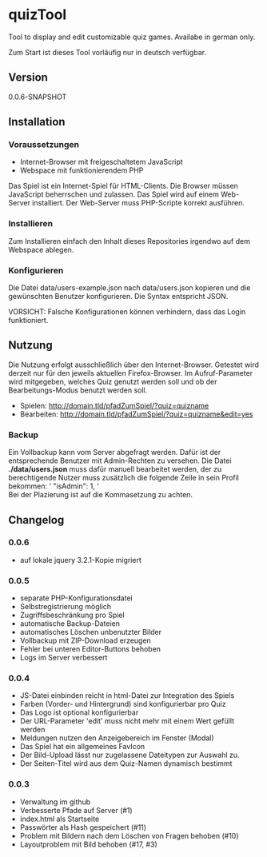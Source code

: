 # quizTool
Tool to display and edit customizable quiz games.
Availabe in german only.

Zum Start ist dieses Tool vorläufig nur in deutsch verfügbar.

## Version
0.0.6-SNAPSHOT

## Installation

### Voraussetzungen
* Internet-Browser mit freigeschaltetem JavaScript
* Webspace mit funktionierendem PHP
  
Das Spiel ist ein Internet-Spiel für HTML-Clients. Die Browser müssen 
JavaScript beherrschen und zulassen. Das Spiel wird auf einem Web-Server 
installiert. Der Web-Server muss PHP-Scripte korrekt ausführen. 

### Installieren  
Zum Installieren einfach den Inhalt dieses Repositories irgendwo
auf dem Webspace ablegen. 

### Konfigurieren
Die Datei data/users-example.json nach data/users.json kopieren und die 
gewünschten Benutzer konfigurieren. Die Syntax entspricht JSON. 

VORSICHT: Falsche Konfigurationen können verhindern, dass das Login funktioniert. 

## Nutzung
Die Nutzung erfolgt ausschließlich über den Internet-Browser.
Getestet wird derzeit nur für den jeweils aktuellen Firefox-Browser.
Im Aufruf-Parameter wird mitgegeben, welches Quiz genutzt werden soll
und ob der Bearbeitungs-Modus benutzt werden soll.

* Spielen:     http://domain.tld/pfadZumSpiel/?quiz=quizname
* Bearbeiten:  http://domain.tld/pfadZumSpiel/?quiz=quizname&edit=yes 
 
### Backup
Ein Vollbackup kann vom Server abgefragt werden. Dafür ist der entsprechende
Benutzer mit Admin-Rechten zu versehen. Die Datei __./data/users.json__ muss 
dafür manuell bearbeitet werden, der zu berechtigende Nutzer muss zusätzlich 
die folgende Zeile in sein Profil bekommen:
' "isAdmin": 1, '  
Bei der Plazierung ist auf die Kommasetzung zu achten. 

## Changelog

### 0.0.6
* auf lokale jquery 3.2.1-Kopie migriert

### 0.0.5
* separate PHP-Konfigurationsdatei
* Selbstregistrierung möglich
* Zugriffsbeschränkung pro Spiel
* automatische Backup-Dateien
* automatisches Löschen unbenutzter Bilder
* Vollbackup mit ZIP-Download erzeugen 
* Fehler bei unteren Editor-Buttons behoben
* Logs im Server verbessert 

### 0.0.4
* JS-Datei einbinden reicht in html-Datei zur Integration des Spiels
* Farben (Vorder- und Hintergrund) sind konfigurierbar pro Quiz
* Das Logo ist optional konfigurierbar
* Der URL-Parameter 'edit' muss nicht mehr mit einem Wert gefüllt werden
* Meldungen nutzen den Anzeigebereich im Fenster (Modal)
* Das Spiel hat ein allgemeines FavIcon
* Der Bild-Upload lässt nur zugelassene Dateitypen zur Auswahl zu.
* Der Seiten-Titel wird aus dem Quiz-Namen dynamisch bestimmt

### 0.0.3
* Verwaltung im github
* Verbesserte Pfade auf Server (#1)
* index.html als Startseite
* Passwörter als Hash gespeichert (#11)
* Problem mit Bildern nach dem Löschen von Fragen behoben (#10)
* Layoutproblem mit Bild behoben (#17, #3)
 
